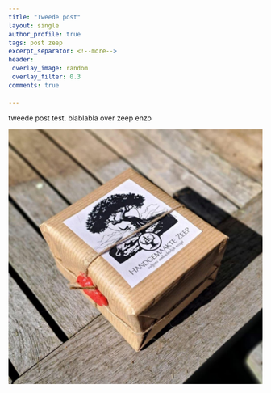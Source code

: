 ```yaml
---
title: "Tweede post"
layout: single
author_profile: true
tags: post zeep
excerpt_separator: <!--more-->
header:
 overlay_image: random
 overlay_filter: 0.3
comments: true

---
```


tweede  post test.<!--more-->
blablabla over zeep enzo


![zeep verpakkingen](/assets/images/zeep2.jpg "verpakking met 4 stuks zeep")
